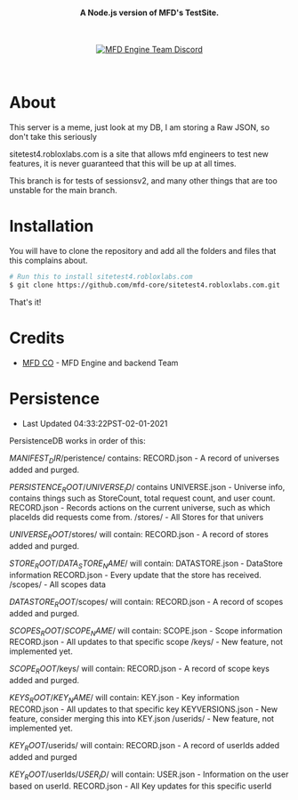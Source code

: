 <h4 align="center">A Node.js version of MFD's TestSite.</h4>
<br>
<p align='center'>
	<a href="https://discord.gg/afahYa5VvX"><img src="https://img.shields.io/badge/Discord-MFD%20Engine%20Team%20Chat-blue.svg?style=flat-square" alt="MFD Engine Team Discord"/></a>
</p>
<br>

# About

This server is a meme, just look at my DB, I am storing a Raw JSON, so don't take this seriously

sitetest4.robloxlabs.com is a site that allows mfd engineers to test new features, it is never guaranteed that this will be up at all times.

This branch is for tests of sessionsv2, and many other things that are too unstable for the main branch.

# Installation

You will have to clone the repository and add all the folders and files that this complains about.

```bash
# Run this to install sitetest4.robloxlabs.com
$ git clone https://github.com/mfd-core/sitetest4.robloxlabs.com.git
```

That's it!

# Credits

-   [MFD CO](https://github.com/mfd-core) - MFD Engine and backend Team

# Persistence

-   Last Updated 04:33:22PST-02-01-2021

PersistenceDB works in order of this:

$MANIFEST_DIR$/peristence/ contains:
RECORD.json - A record of universes added and purged.

$PERSISTENCE_ROOT$/$UNIVERSE_ID$/ contains
UNIVERSE.json - Universe info, contains things such as StoreCount, total request count, and user count.
RECORD.json - Records actions on the current universe, such as which placeIds did requests come from.
/stores/ - All Stores for that univers

$UNIVERSE_ROOT$/stores/ will contain:
RECORD.json - A record of stores added and purged.

$STORE_ROOT$/$DATA_STORE_NAME$/ will contain:
DATASTORE.json - DataStore information
RECORD.json - Every update that the store has received.
/scopes/ - All scopes data

$DATASTORE_ROOT$/scopes/ will contain:
RECORD.json - A record of scopes added and purged.

$SCOPES_ROOT$/$SCOPE_NAME$/ will contain:
SCOPE.json - Scope information
RECORD.json - All updates to that specific scope
/keys/ - New feature, not implemented yet.

$SCOPE_ROOT$/keys/ will contain:
RECORD.json - A record of scope keys added and purged.

$KEYS_ROOT$/$KEY_NAME$/ will contain:
KEY.json - Key information
RECORD.json - All updates to that specific key
KEYVERSIONS.json - New feature, consider merging this into KEY.json
/userids/ - New feature, not implemented yet.

$KEY_ROOT$/userids/ will contain:
RECORD.json - A record of userIds added added and purged

$KEY_ROOT$/userIds/$USER_ID$/ will contain:
USER.json - Information on the user based on userId.
RECORD.json - All Key updates for this specific userId
